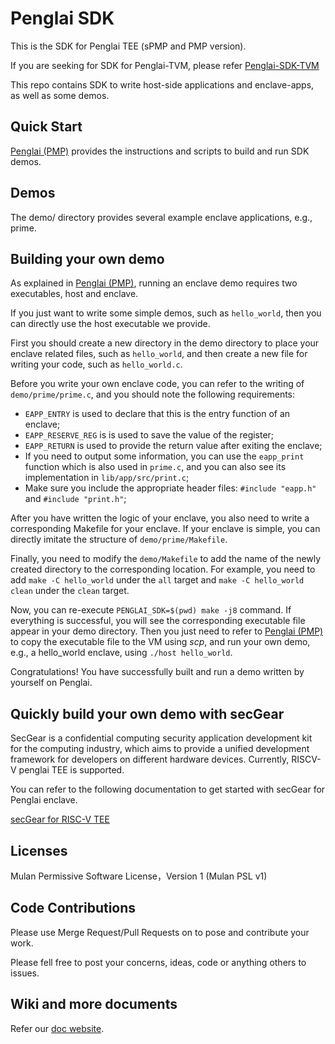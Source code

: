 # Penglai SDK

This is the SDK for Penglai TEE (sPMP and PMP version).

If you are seeking for SDK for Penglai-TVM,
please refer [Penglai-SDK-TVM](https://github.com/Penglai-Enclave/Penglai-sdk-TVM)

This repo contains SDK to write host-side applications and enclave-apps, as well as some demos.

## Quick Start

[Penglai (PMP)](https://github.com/Penglai-Enclave/Penglai-Enclave-sPMP) provides the instructions and scripts to build and run SDK demos.


## Demos

The demo/ directory provides several example enclave applications, e.g., prime.

## Building your own demo

As explained in [Penglai (PMP)](https://github.com/Penglai-Enclave/Penglai-Enclave-sPMP), running an enclave demo requires two executables, host and enclave.

If you just want to write some simple demos, such as `hello_world`, then you can directly use the host executable we provide.

First you should create a new directory in the demo directory to place your enclave related files, such as `hello_world`, and then create a new file for writing your code, such as `hello_world.c`.

Before you write your own enclave code, you can refer to the writing of `demo/prime/prime.c`, and you should note the following requirements:

- `EAPP_ENTRY` is used to declare that this is the entry function of an enclave;
- `EAPP_RESERVE_REG` is is used to save the value of the register;
- `EAPP_RETURN` is used to provide the return value after exiting the enclave;
- If you need to output some information, you can use the `eapp_print` function which is also used in `prime.c`, and you can also see its implementation in `lib/app/src/print.c`;
- Make sure you include the appropriate header files: `#include "eapp.h"` and `#include "print.h"`;

After you have written the logic of your enclave, you also need to write a corresponding Makefile for your enclave. If your enclave is simple, you can directly imitate the structure of `demo/prime/Makefile`.

Finally, you need to modify the `demo/Makefile` to add the name of the newly created directory to the corresponding location. For example, you need to add `make -C hello_world` under the `all` target and `make -C hello_world clean` under the `clean` target.

Now, you can re-execute `PENGLAI_SDK=$(pwd) make -j8` command. If everything is successful, you will see the corresponding executable file appear in your demo directory. Then you just need to refer to [Penglai (PMP)](https://github.com/Penglai-Enclave/Penglai-Enclave-sPMP) to copy the executable file to the VM using *scp*, and run your own demo, e.g., a hello_world enclave, using `./host hello_world`.

Congratulations! You have successfully built and run a demo written by yourself on Penglai.

## Quickly build your own demo with secGear

SecGear is a confidential computing security application development kit for the computing industry, which aims to provide a unified development framework for developers on different hardware devices. Currently, RISCV-V penglai TEE is supported.

You can refer to the following documentation to get started with secGear for Penglai enclave.

[secGear for RISC-V TEE](https://github.com/Penglai-Enclave/Penglai-secGear/blob/riscv-penglai-zx-dev/docs/riscv_tee.md#secgear-for-risc-v-tee)

## Licenses

Mulan Permissive Software License，Version 1 (Mulan PSL v1)

## Code Contributions

Please use Merge Request/Pull Requests on to pose and contribute your work.

Please fell free to post your concerns, ideas, code or anything others to issues.

## Wiki and more documents

Refer our [doc website](https://penglai-doc.readthedocs.io/en/latest/).
